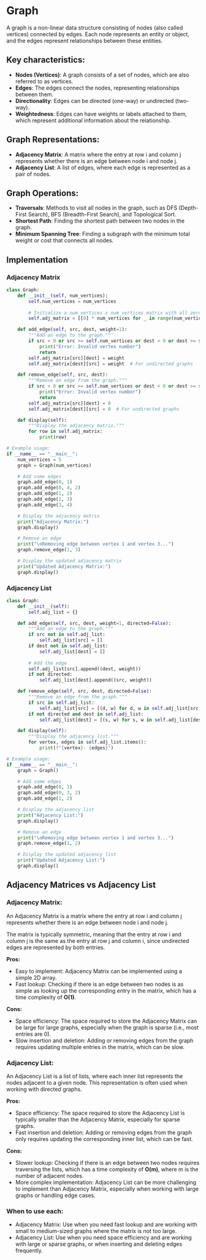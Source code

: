 # Graph

A graph is a non-linear data structure consisting of nodes (also called vertices) connected by edges. Each node represents an entity or object, and the edges represent relationships between these entities.

## Key characteristics:
- **Nodes (Vertices)**: A graph consists of a set of nodes, which are also referred to as vertices.
- **Edges**: The edges connect the nodes, representing relationships between them.
- **Directionality**: Edges can be directed (one-way) or undirected (two-way).
- **Weightedness**: Edges can have weights or labels attached to them, which represent additional information about the relationship.


## Graph Representations:
- **Adjacency Matrix**: A matrix where the entry at row i and column j represents whether there is an edge between node i and node j.
- **Adjacency List**: A list of edges, where each edge is represented as a pair of nodes.

## Graph Operations:
- **Traversals**: Methods to visit all nodes in the graph, such as DFS (Depth-First Search), BFS (Breadth-First Search), and Topological Sort.
- **Shortest Path**: Finding the shortest path between two nodes in the graph.
- **Minimum Spanning Tree**: Finding a subgraph with the minimum total weight or cost that connects all nodes.

## Implementation 
### Adjacency Matrix
```python
class Graph:
    def __init__(self, num_vertices):
        self.num_vertices = num_vertices
        
        # Initialize a num_vertices x num_vertices matrix with all zeros
        self.adj_matrix = [[0] * num_vertices for _ in range(num_vertices)]

    def add_edge(self, src, dest, weight=1):
        """Add an edge to the graph."""
        if src < 0 or src >= self.num_vertices or dest < 0 or dest >= self.num_vertices:
            print("Error: Invalid vertex number")
            return
        self.adj_matrix[src][dest] = weight
        self.adj_matrix[dest][src] = weight  # For undirected graphs

    def remove_edge(self, src, dest):
        """Remove an edge from the graph."""
        if src < 0 or src >= self.num_vertices or dest < 0 or dest >= self.num_vertices:
            print("Error: Invalid vertex number")
            return
        self.adj_matrix[src][dest] = 0
        self.adj_matrix[dest][src] = 0  # For undirected graphs

    def display(self):
        """Display the adjacency matrix."""
        for row in self.adj_matrix:
            print(row)

# Example usage:
if __name__ == "__main__":
    num_vertices = 5
    graph = Graph(num_vertices)

    # Add some edges
    graph.add_edge(0, 1)
    graph.add_edge(0, 4, 2)
    graph.add_edge(1, 2)
    graph.add_edge(1, 3)
    graph.add_edge(3, 4)

    # Display the adjacency matrix
    print("Adjacency Matrix:")
    graph.display()

    # Remove an edge
    print("\nRemoving edge between vertex 1 and vertex 3...")
    graph.remove_edge(1, 3)

    # Display the updated adjacency matrix
    print("Updated Adjacency Matrix:")
    graph.display()
```

### Adjacency List
```python
class Graph:
    def __init__(self):
        self.adj_list = {}

    def add_edge(self, src, dest, weight=1, directed=False):
        """Add an edge to the graph."""
        if src not in self.adj_list:
            self.adj_list[src] = []
        if dest not in self.adj_list:
            self.adj_list[dest] = []
        
        # Add the edge
        self.adj_list[src].append((dest, weight))
        if not directed:
            self.adj_list[dest].append((src, weight))

    def remove_edge(self, src, dest, directed=False):
        """Remove an edge from the graph."""
        if src in self.adj_list:
            self.adj_list[src] = [(d, w) for d, w in self.adj_list[src] if d != dest]
        if not directed and dest in self.adj_list:
            self.adj_list[dest] = [(s, w) for s, w in self.adj_list[dest] if s != src]

    def display(self):
        """Display the adjacency list."""
        for vertex, edges in self.adj_list.items():
            print(f"{vertex}: {edges}")

# Example usage:
if __name__ == "__main__":
    graph = Graph()

    # Add some edges
    graph.add_edge(0, 1)
    graph.add_edge(0, 3, 2)
    graph.add_edge(1, 2)

    # Display the adjacency list
    print("Adjacency List:")
    graph.display()

    # Remove an edge
    print("\nRemoving edge between vertex 1 and vertex 3...")
    graph.remove_edge(1, 2)

    # Display the updated adjacency list
    print("Updated Adjacency List:")
    graph.display()
```
## Adjacency Matrices vs Adjacency List

### Adjacency Matrix:
An Adjacency Matrix is a matrix where the entry at row i and column j represents whether there is an edge between node i and node j.

The matrix is typically symmetric, meaning that the entry at row i and column j is the same as the entry at row j and column i, since undirected edges are represented by both entries.

**Pros:**
  - Easy to implement: Adjacency Matrix can be implemented using a simple 2D array.
  - Fast lookup: Checking if there is an edge between two nodes is as simple as looking up the corresponding entry in the matrix, which has a time complexity of **O(1)**.
 
**Cons:**
  - Space efficiency: The space required to store the Adjacency Matrix can be large for large graphs, especially when the graph is sparse (i.e., most entries are 0).
  - Slow insertion and deletion: Adding or removing edges from the graph requires updating multiple entries in the matrix, which can be slow.

### Adjacency List:
An Adjacency List is a list of lists, where each inner list represents the nodes adjacent to a given node. This representation is often used when working with directed graphs.

**Pros:**
  - Space efficiency: The space required to store the Adjacency List is typically smaller than the Adjacency Matrix, especially for sparse graphs.
  - Fast insertion and deletion: Adding or removing edges from the graph only requires updating the corresponding inner list, which can be fast.

**Cons:**
  - Slower lookup: Checking if there is an edge between two nodes requires traversing the lists, which has a time complexity of **O(m)**, where m is the number of adjacent nodes.
  - More complex implementation: Adjacency List can be more challenging to implement than Adjacency Matrix, especially when working with large graphs or handling edge cases.

### When to use each:
  - Adjacency Matrix: Use when you need fast lookup and are working with small to medium-sized graphs where the matrix is not too large.
  - Adjacency List: Use when you need space efficiency and are working with large or sparse graphs, or when inserting and deleting edges frequently.
